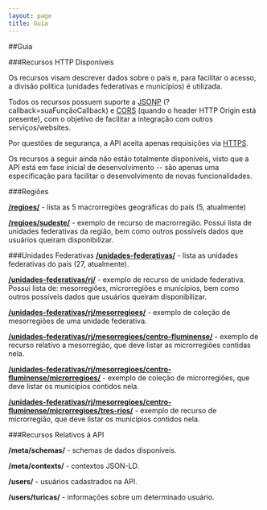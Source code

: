 ```yaml
---
layout: page
title: Guia
---
```


##Guia

###Recursos HTTP Disponíveis

Os recursos visam descrever dados sobre o país e, para facilitar o acesso, a divisão política (unidades federativas e municípios) é utilizada.

Todos os recursos possuem suporte a [JSONP](https://en.wikipedia.org/wiki/JSONP) (?callback=suaFunçãoCallback) e [CORS](https://en.wikipedia.org/wiki/Cross-origin_resource_sharing) (quando o header HTTP Origin está presente), com o objetivo de facilitar a integração com outros serviços/websites.

Por questões de segurança, a API aceita apenas requisições via [HTTPS](https://en.wikipedia.org/wiki/HTTP_Secure).

Os recursos a seguir ainda não estão totalmente disponíveis, visto que a API está em fase inicial de desenvolvimento -- são apenas uma especificação para facilitar o desenvolvimento de novas funcionalidades.

###Regiões

**[/regioes/](https://api.brasil.io/regioes/)** - lista as 5 macrorregiões geográficas do país (5, atualmente)

**[/regioes/sudeste/](https://api.brasil.io/regioes/sudeste/)** - exemplo de recurso de macrorregião. Possui lista de unidades federativas da região, bem como outros possíveis dados que usuários queiram disponibilizar.

###Unidades Federativas
**[/unidades-federativas/](https://api.brasil.io/unidades-federativas/)** - lista as unidades federativas do país (27, atualmente).

**[/unidades-federativas/rj/](https://api.brasil.io/unidades-federativas/rj/)** - exemplo de recurso de unidade federativa. Possui lista de: mesorregiões, microrregiões e municípios, bem como outros possíveis dados que usuários queiram disponibilizar.

**[/unidades-federativas/rj/mesorregioes/](https://api.brasil.io/unidades-federativas/rj/mesorregioes/)** - exemplo de coleção de mesorregiões de uma unidade federativa.

**[/unidades-federativas/rj/mesorregioes/centro-fluminense/](https://api.brasil.io/unidades-federativas/rj/mesorregioes/centro-fluminense/)** - exemplo de recurso relativo a mesorregião, que deve listar as microrregiões contidas nela.

**[/unidades-federativas/rj/mesorregioes/centro-fluminense/microrregioes/](https://api.brasil.io/unidades-federativas/rj/mesorregioes/centro-fluminense/microrregioes/][rjmesocentromicro)** -  exemplo de coleção de microrregiões, que deve listar os municípios contidos nela.

**[/unidades-federativas/rj/mesorregioes/centro-fluminense/microrregioes/tres-rios/](https://api.brasil.io/unidades-federativas/rj/mesorregioes/centro-fluminense/microrregioes/tres-rios)** - exemplo de recurso de microrregião, que deve listar os municípios contidos nela.

###Recursos Relativos à API

**/meta/schemas/** - schemas de dados disponíveis.

**/meta/contexts/** - contextos JSON-LD.

**/users/** - usuários cadastrados na API.

**/users/turicas/** - informações sobre um determinado usuário.

